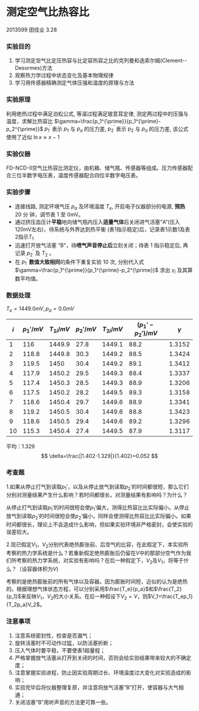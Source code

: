 # 测定空气比热容比

2013599 田佳业 3.28

### 实验目的

1. 学习测定空气比定压热容与比定容热容之比的克列曼和迭索尔姆(Clement--Desormes)方法
2. 观察热力学过程中状态变化及基本物理规律
3. 学习用传感器精确测定气体压强和温度的原理与方法

### 实验原理

利用绝热过程中满足泊松公式, 等温过程满足玻意耳定律, 测定两过程中的压强与温度，求解比热容比 $\gamma=\frac{p_1^{\prime}}{p_1^{\prime}-p_2^{\prime}}$
$p_1^{\prime}$ 表示 $p_1$ 与 $p_a$ 的压力差, $\mathrm{p}_2^{\prime}$ 表示 $\mathrm{p}_2$ 与 $p_a$ 的压力差, 该公式使用了近似 $\ln x \approx x-1$

### 实验仪器

FD-NCD-II空气比热容比测定仪，由机箱、储气瓶、传感器等组成。压力传感器配合三位半数字电压表，温度传感器配合四位半数字电压表。

### 实验步骤

- 连接线路, 测定环境气压 $p_a$ 及环境温度 $T_{e}$, 开启电子仪器部分的电源, **预热** 20 分 钟，调节表 1 至 0mV。
- 通过挤压血压计**平稳**地向储气瓶内压入**适量气体**后关闭进气活塞“A”(压入120mV左右)，待系统与外界达到热平衡 (表1指示稳定)后，记录表1示数1及表2指示$T_1$
- 迅速打开放气活塞 “B"，待**喷气声音停止后**立刻关闭；待表 1 指示稳定后, 再记录 $p_2^{\prime}$ 及 $T_2$ 。
- 在 $p_1^{\prime}$ **数值大致相同**的条件下重复实验 10 次, 分别代入式 $\gamma=\frac{p_1^{\prime}}{p_1^{\prime}-p_2^{\prime}}$ 求出 $\gamma_i$ 及其算 数平均值。

### 数据处理

$T_e=1449.0mV,p_a=0.0mV$

| $i$  | $p_1'/mV$ | $T_{1i}/mV$ | $p_2'/mV$ | $T_{2i}/mV$ | $(p_1'-p_2')/mV$ | $\gamma$ |
| ---- | --------- | ----------- | --------- | ----------- | ---------------- | -------- |
| 1    | 116       | 1449.9      | 27.8      | 1449.1      | 88.2             | 1.3152   |
| 2    | 118.8     | 1449.8      | 30.3      | 1449.2      | 88.5             | 1.3424   |
| 3    | 119.5     | 1450        | 30.4      | 1449.2      | 89.1             | 1.3412   |
| 4    | 117.9     | 1450.2      | 29.5      | 1449.3      | 88.4             | 1.3337   |
| 5    | 117.4     | 1450.3      | 28.5      | 1449.3      | 88.9             | 1.3206   |
| 6    | 117.5     | 1450.2      | 28.2      | 1449.5      | 89.3             | 1.3158   |
| 7    | 118.6     | 1450.4      | 29.7      | 1449.6      | 88.9             | 1.3341   |
| 8    | 119.2     | 1450.5      | 30.4      | 1449.6      | 88.8             | 1.3423   |
| 9    | 118.6     | 1450.5      | 29.4      | 1449.6      | 89.2             | 1.3296   |
| 10   | 115.3     | 1450.4      | 27.4      | 1449.5      | 87.9             | 1.3117   |

平均：1.329
$$
\delta=\frac{|1.402-1.329|}{1.402}=0.052
$$

### 考查题

1.如果从停止打气到读取$p_1'$，以及从停止放气到读取$p_2'$的时间都很短，那么它们分别对测量结果产生什么影响？若时间都很长，对测量结果有影响吗？为什么？

从停止打气到读取$p_1'$的时间很短会使$p_1'$偏大，测得比热容比比实际偏小。从停止放气到读取$p_2'$的时间很短会使$p_2'$偏小，同样会使测得比热容比比实际偏小。如果时间都很长，理论上不会造成什么影响，但如果实验环境非严格密封，会使实验的误差较大。

2.现已假定$V_1$，$V_2$分别代表绝热膨张前、后空气的比容，在此假定下，本实验所考察的热力学系统是什么？若重新假定绝热膨胀后仍留在$V$中的那部分空气作为我们所考察的热力学系统，对实验有影响吗？在后一种假定下，$V_2$及$V_1$，将等于什么？（设容器体积为$V$)

考察的是绝热膨胀前的所有气体以及容器。因为膨胀时间短，近似的认为是绝热的。根据理想气体状态方程，可以分别采用$\frac{T_e}{p_a}$和$\frac{T_2}{p_1}$来反映$V_1$，$V_2$的大小关系。在后一种假设下$V_2=V$，则$V_1=\frac{T_ep_1}{T_2p_a}V_2$。

### 注意事项

1. 注意系统密封性，检查是否漏气；
2. 旋转活塞时不可动作过猛，以防活塞折断；
3. 压入气体时要平稳，不要使表1超量程；
4. 严格掌握放气活塞从打开到关闭的时间，否则会给实验结果带来较大的不确定度；
5. 注意掌握实验进程，防止因实验周期过长、环境温度过大变化对实验造成的影响；
6. 实验完毕后将仪器整理复原，并注意将放气活塞“B”打开，使容器与大气相通；
7. 关闭活塞“B”用听声音的方法更可靠一些。